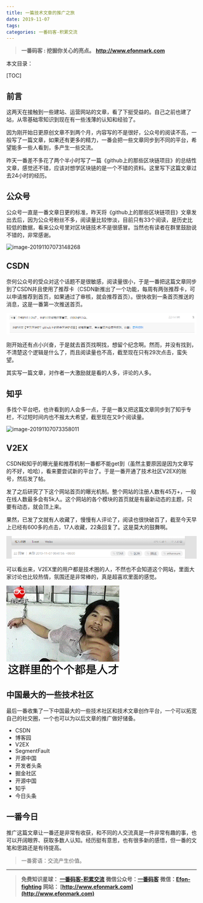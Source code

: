 ```yaml
---
title: 一篇技术文章的推广之旅
date: 2019-11-07
tags: 
categories: 一番码客-积累交流
---
```


> **一番码客 : 挖掘你关心的亮点。**
> **http://www.efonmark.com**

本文目录：

[TOC]

## 前言

这两天在接触到一些建站、运营网站的文章，看了下挺受益的。自己之前也建了站，从零基础零知识到现在有一些浅薄的认知和经验了。

因为刚开始日更原创文章不到两个月，内容写的不是很好，公众号的阅读不高，一般写了一篇文章，如果还有更多的精力，一番会把一些文章同步到不同的平台，希望能多一些人看到，多产生一些交流。

昨天一番差不多花了两个半小时写了一篇《github上的那些区块链项目》的总结性文章，感觉还不错，应该对想学区块链的是一个不错的资料。这里写下这篇文章过去24小时的经历。

<!--more-->

## 公众号

公众号一直是一番文章日更的标准，昨天将《github上的那些区块链项目》文章发出去后，因为公众号粉丝不多，阅读量比较惨淡，目前只有33个阅读，是历史比较低的数据，看来公众号里对区块链技术不是很感冒。当然也有读者在群里鼓励说不错的，非常感谢。

![image-20191107073148268](D:/00_efonmark-blog/02-一番码客-积累交流\2019-11-07-一篇技术文章的推广之旅/02.png)

## CSDN

奈何公众号的受众对这个话题不是很敏感，阅读量很小，于是一番把这篇文章同步到了CSDN并且使用了推荐卡（CSDN新推出了一个功能，每周有两张推荐卡，可以申请推荐到首页，如果通过了审核，就会推荐首页）。很快收到一条首页推送的消息，这是一番第一次推送首页。

![](2019-11-07-一篇技术文章的推广之旅/01.png)

刚开始还有点小兴奋，于是就去首页找啊找，想留个纪念啊。然而，并没有找到，不清楚这个逻辑是什么了，而且阅读量也不高，截至现在只有29次点击，蛮失望。

其实写一篇文章，对作者一大激励就是看的人多，评论的人多。

## 知乎

多找个平台吧，也许看到的人会多一点，于是一番又把这篇文章同步到了知乎专栏，不过短时间内也不报太大希望，截至现在又9个阅读量。

![image-20191107073358011](D:/00_efonmark-blog/02-一番码客-积累交流\2019-11-07-一篇技术文章的推广之旅/03.png)

## V2EX

CSDN和知乎的曝光量和推荐机制一番都不能get到（虽然主要原因是因为文章写的不好，哈哈），看来要尝试新的平台了。于是一番开通了技术社区V2EX的账号，然后发了帖。

发了之后研究了下这个网站首页的曝光机制。整个网站的注册人数有45万+，一般在线人数最多会有5k人。这个网站的各个模块的首页就是有最新动态的主题，只要有动态，就会顶上来。

果然，已发了文就有人收藏了，慢慢有人评论了，阅读也很快破百了，截至今天早上已经有600多的点击，17人收藏，22条回复了。这是莫大的鼓舞啊。

![](2019-11-07-一篇技术文章的推广之旅/04.png)

可以看出来，V2EX里的用户都是技术圈的人，不然也不会知道这个网站，里面大家讨论也比较热情，氛围还是非常棒的，真是超喜欢里面的感觉。

![](2019-11-07-一篇技术文章的推广之旅/05.gif)

## 中国最大的一些技术社区

最后一番收集了一下中国最大的一些技术社区和技术文章创作平台，一个可以拓宽自己的社交圈，一个也可以为以后文章的推广做好储备。

* CSDN
* 博客园
* V2EX
* SegmentFault
* 开源中国
* 开发者头条
* 掘金社区
* 开源中国
* 知乎
* 今日头条

## 一番今日

推广这篇文章让一番还是非常有收获，和不同的人交流真是一件非常有趣的事，也可以开阔眼界、获取多数人认知。经历挺有意思，也有很多新的感悟，但一番的文笔和思路还是有待提高。

> 一番雾语：交流产生价值。

------------

> **免费知识星球： [一番码客-积累交流](http://www.efonmark.com/efonmark-blog/readme/zhishixingqiu1.png)**
> **微信公众号：[一番码客](http://www.efonmark.com/efonmark-blog/readme/guanzhu_1.jpg)**
> **微信：[Efon-fighting](http://www.efonmark.com/efonmark-blog/readme/weixin.jpg)**
> **网站： [http://www.efonmark.com](http://www.efonmark.com)**